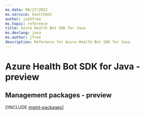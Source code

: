 ```yaml
---
ms.data: 08/27/2022
ms.service: healthbot
author: joshfree
ms.topic: reference
title: Azure Health Bot SDK for Java
ms.devlang: java
ms.author: jfree
description: Reference for Azure Health Bot SDK for Java
---
```

# Azure Health Bot SDK for Java - preview

## Management packages - preview
[!INCLUDE [mgmt-packages](health-bot-mgmt-index.md)]